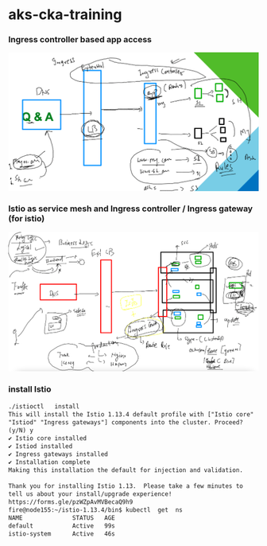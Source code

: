 # aks-cka-training

### Ingress controller based app access 

<img src="ingress.png">

### Istio as service mesh and Ingress controller / Ingress gateway (for istio)

<img src="istio.png">


### install Istio 

```
./istioctl   install 
This will install the Istio 1.13.4 default profile with ["Istio core" "Istiod" "Ingress gateways"] components into the cluster. Proceed? (y/N) y
✔ Istio core installed                                                                                             
✔ Istiod installed                                                                                                 
✔ Ingress gateways installed                                                                                       
✔ Installation complete                                                                                            Making this installation the default for injection and validation.

Thank you for installing Istio 1.13.  Please take a few minutes to tell us about your install/upgrade experience!  https://forms.gle/pzWZpAvMVBecaQ9h9
fire@node155:~/istio-1.13.4/bin$ kubectl  get  ns
NAME              STATUS   AGE
default           Active   99s
istio-system      Active   46s

```

